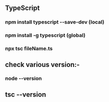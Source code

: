 ## TypeScript 

### npm install typescript --save-dev (local)
### npm install -g typescript (global)
### npx tsc fileName.ts

## check various version:-
### node --version
##  tsc --version